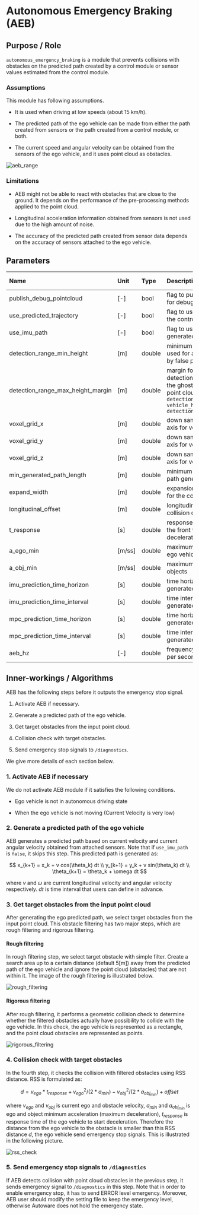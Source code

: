 # Autonomous Emergency Braking (AEB)

## Purpose / Role

`autonomous_emergency_braking` is a module that prevents collisions with obstacles on the predicted path created by a control module or sensor values estimated from the control module.

### Assumptions

This module has following assumptions.

- It is used when driving at low speeds (about 15 km/h).

- The predicted path of the ego vehicle can be made from either the path created from sensors or the path created from a control module, or both.

- The current speed and angular velocity can be obtained from the sensors of the ego vehicle, and it uses point cloud as obstacles.

![aeb_range](./image/range.drawio.svg)

### Limitations

- AEB might not be able to react with obstacles that are close to the ground. It depends on the performance of the pre-processing methods applied to the point cloud.

- Longitudinal acceleration information obtained from sensors is not used due to the high amount of noise.

- The accuracy of the predicted path created from sensor data depends on the accuracy of sensors attached to the ego vehicle.

## Parameters

| Name                              | Unit   | Type   | Description                                                                                                                                                                                     | Default value |
| :-------------------------------- | :----- | :----- | :---------------------------------------------------------------------------------------------------------------------------------------------------------------------------------------------- | :------------ |
| publish_debug_pointcloud          | [-]    | bool   | flag to publish the point cloud used for debugging                                                                                                                                              | false         |
| use_predicted_trajectory          | [-]    | bool   | flag to use the predicted path from the control module                                                                                                                                          | true          |
| use_imu_path                      | [-]    | bool   | flag to use the predicted path generated by sensor data                                                                                                                                         | true          |
| detection_range_min_height        | [m]    | double | minimum hight of detection range used for avoiding the ghost brake by false positive point clouds                                                                                               | 0.3           |
| detection_range_max_height_margin | [m]    | double | margin for maximum hight of detection range used for avoiding the ghost brake by false positive point clouds. `detection_range_max_height = vehicle_height + detection_range_max_height_margin` | 0.0           |
| voxel_grid_x                      | [m]    | double | down sampling parameters of x-axis for voxel grid filter                                                                                                                                        | 0.05          |
| voxel_grid_y                      | [m]    | double | down sampling parameters of y-axis for voxel grid filter                                                                                                                                        | 0.05          |
| voxel_grid_z                      | [m]    | double | down sampling parameters of z-axis for voxel grid filter                                                                                                                                        | 100000.0      |
| min_generated_path_length         | [m]    | double | minimum distance for a predicted path generated by sensors                                                                                                                                      | 0.5           |
| expand_width                      | [m]    | double | expansion width of the ego vehicle for the collision check                                                                                                                                      | 0.1           |
| longitudinal_offset               | [m]    | double | longitudinal offset distance for collision check                                                                                                                                                | 2.0           |
| t_response                        | [s]    | double | response time for the ego to detect the front vehicle starting deceleration                                                                                                                     | 1.0           |
| a_ego_min                         | [m/ss] | double | maximum deceleration value of the ego vehicle                                                                                                                                                   | -3.0          |
| a_obj_min                         | [m/ss] | double | maximum deceleration value of objects                                                                                                                                                           | -3.0          |
| imu_prediction_time_horizon       | [s]    | double | time horizon of the predicted path generated by sensors                                                                                                                                         | 1.5           |
| imu_prediction_time_interval      | [s]    | double | time interval of the predicted path generated by sensors                                                                                                                                        | 0.1           |
| mpc_prediction_time_horizon       | [s]    | double | time horizon of the predicted path generated by mpc                                                                                                                                             | 1.5           |
| mpc_prediction_time_interval      | [s]    | double | time interval of the predicted path generated by mpc                                                                                                                                            | 0.1           |
| aeb_hz                            | [-]    | double | frequency at which AEB operates per second                                                                                                                                                      | 10            |

## Inner-workings / Algorithms

AEB has the following steps before it outputs the emergency stop signal.

1. Activate AEB if necessary.

2. Generate a predicted path of the ego vehicle.

3. Get target obstacles from the input point cloud.

4. Collision check with target obstacles.

5. Send emergency stop signals to `/diagnostics`.

We give more details of each section below.

### 1. Activate AEB if necessary

We do not activate AEB module if it satisfies the following conditions.

- Ego vehicle is not in autonomous driving state

- When the ego vehicle is not moving (Current Velocity is very low)

### 2. Generate a predicted path of the ego vehicle

AEB generates a predicted path based on current velocity and current angular velocity obtained from attached sensors. Note that if `use_imu_path` is `false`, it skips this step. This predicted path is generated as:

$$
x_{k+1} = x_k + v cos(\theta_k) dt \\
y_{k+1} = y_k + v sin(\theta_k) dt \\
\theta_{k+1} = \theta_k + \omega dt
$$

where $v$ and $\omega$ are current longitudinal velocity and angular velocity respectively. $dt$ is time interval that users can define in advance.

### 3. Get target obstacles from the input point cloud

After generating the ego predicted path, we select target obstacles from the input point cloud. This obstacle filtering has two major steps, which are rough filtering and rigorous filtering.

#### Rough filtering

In rough filtering step, we select target obstacle with simple filter. Create a search area up to a certain distance (default 5[m]) away from the predicted path of the ego vehicle and ignore the point cloud (obstacles) that are not within it. The image of the rough filtering is illustrated below.

![rough_filtering](./image/obstacle_filtering_1.drawio.svg)

#### Rigorous filtering

After rough filtering, it performs a geometric collision check to determine whether the filtered obstacles actually have possibility to collide with the ego vehicle. In this check, the ego vehicle is represented as a rectangle, and the point cloud obstacles are represented as points.

![rigorous_filtering](./image/obstacle_filtering_2.drawio.svg)

### 4. Collision check with target obstacles

In the fourth step, it checks the collision with filtered obstacles using RSS distance. RSS is formulated as:

$$
d = v_{ego}*t_{response} + v_{ego}^2/(2*a_{min}) - v_{obj}^2/(2*a_{obj_{min}}) + offset
$$

where $v_{ego}$ and $v_{obj}$ is current ego and obstacle velocity, $a_{min}$ and $a_{obj_{min}}$ is ego and object minimum acceleration (maximum deceleration), $t_{response}$ is response time of the ego vehicle to start deceleration. Therefore the distance from the ego vehicle to the obstacle is smaller than this RSS distance $d$, the ego vehicle send emergency stop signals. This is illustrated in the following picture.

![rss_check](./image/rss_check.drawio.svg)

### 5. Send emergency stop signals to `/diagnostics`

If AEB detects collision with point cloud obstacles in the previous step, it sends emergency signal to `/diagnostics` in this step. Note that in order to enable emergency stop, it has to send ERROR level emergency. Moreover, AEB user should modify the setting file to keep the emergency level, otherwise Autoware does not hold the emergency state.
